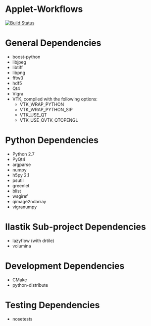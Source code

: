 **Applet-Workflows**
=============================================

[![Build Status](https://travis-ci.org/ilastik/ilastik.png?branch=master)](https://travis-ci.org/ilastik/ilastik)

General Dependencies
====================
* boost-python
* libjpeg
* libtiff
* libpng
* fftw3
* hdf5
* Qt4
* Vigra
* VTK, compiled with the following options:
    * VTK_WRAP_PYTHON
    * VTK_WRAP_PYTHON_SIP
    * VTK_USE_QT
    * VTK_USE_QVTK_QTOPENGL


Python Dependencies
===================
* Python 2.7
* PyQt4
* argparse
* numpy
* h5py 2.1
* psutil
* greenlet
* blist
* wsgiref
* qimage2ndarray
* vigranumpy

Ilastik Sub-project Dependencies
================================
* lazyflow (with drtile)
* volumina

Development Dependencies
========================
* CMake
* python-distribute

Testing Dependencies
====================
* nosetests


